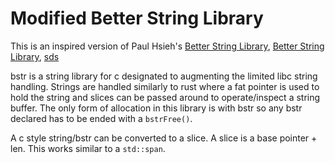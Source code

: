 # Modified Better String Library

This is an inspired version of Paul Hsieh's [Better String Library][1], [Better String Library][2], [sds][3] 

bstr is a string library for c designated to augmenting the limited libc string handling. Strings are handled similarly to rust where a fat pointer is used to hold the string and slices can be passed around to operate/inspect a string buffer.
The only form of allocation in this library is with bstr so any bstr declared has to be ended with a `bstrFree()`. 

A c style string/bstr can be converted to a slice. A slice is a base pointer + len. This works similar to a `std::span`. 


[1]: http://bstring.sourceforge.net/
[2]: https://github.com/msteinert/bstring/
[3]: https://github.com/antirez/sds